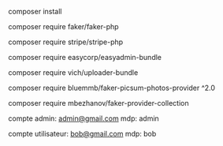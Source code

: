 composer install

composer require faker/faker-php

composer require stripe/stripe-php

composer require easycorp/easyadmin-bundle

composer require vich/uploader-bundle

composer require bluemmb/faker-picsum-photos-provider ^2.0

composer require mbezhanov/faker-provider-collection

compte admin:
admin@gmail.com
mdp: admin

compte utilisateur:
bob@gmail.com
mdp: bob
